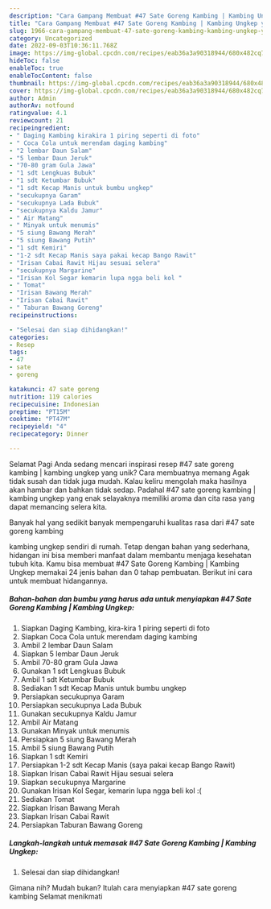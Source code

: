 ```yaml
---
description: "Cara Gampang Membuat #47 Sate Goreng Kambing | Kambing Ungkep yang Lezat Sekali, Mantap"
title: "Cara Gampang Membuat #47 Sate Goreng Kambing | Kambing Ungkep yang Lezat Sekali, Mantap"
slug: 1966-cara-gampang-membuat-47-sate-goreng-kambing-kambing-ungkep-yang-lezat-sekali-mantap
category: Uncategorized
date: 2022-09-03T10:36:11.768Z
image: https://img-global.cpcdn.com/recipes/eab36a3a90318944/680x482cq70/47-sate-goreng-kambing-kambing-ungkep-foto-resep-utama.jpg
hideToc: false
enableToc: true
enableTocContent: false
thumbnail: https://img-global.cpcdn.com/recipes/eab36a3a90318944/680x482cq70/47-sate-goreng-kambing-kambing-ungkep-foto-resep-utama.jpg
cover: https://img-global.cpcdn.com/recipes/eab36a3a90318944/680x482cq70/47-sate-goreng-kambing-kambing-ungkep-foto-resep-utama.jpg
author: Admin
authorAv: notfound
ratingvalue: 4.1
reviewcount: 21
recipeingredient:
- " Daging Kambing kirakira 1 piring seperti di foto"
- " Coca Cola untuk merendam daging kambing"
- "2 lembar Daun Salam"
- "5 lembar Daun Jeruk"
- "70-80 gram Gula Jawa"
- "1 sdt Lengkuas Bubuk"
- "1 sdt Ketumbar Bubuk"
- "1 sdt Kecap Manis untuk bumbu ungkep"
- "secukupnya Garam"
- "secukupnya Lada Bubuk"
- "secukupnya Kaldu Jamur"
- " Air Matang"
- " Minyak untuk menumis"
- "5 siung Bawang Merah"
- "5 siung Bawang Putih"
- "1 sdt Kemiri"
- "1-2 sdt Kecap Manis saya pakai kecap Bango Rawit"
- "Irisan Cabai Rawit Hijau sesuai selera"
- "secukupnya Margarine"
- "Irisan Kol Segar kemarin lupa ngga beli kol "
- " Tomat"
- "Irisan Bawang Merah"
- "Irisan Cabai Rawit"
- " Taburan Bawang Goreng"
recipeinstructions:

- "Selesai dan siap dihidangkan!"
categories:
- Resep
tags:
- 47
- sate
- goreng

katakunci: 47 sate goreng 
nutrition: 119 calories
recipecuisine: Indonesian
preptime: "PT15M"
cooktime: "PT47M"
recipeyield: "4"
recipecategory: Dinner

---
```



Selamat Pagi Anda sedang mencari inspirasi resep #47 sate goreng kambing | kambing ungkep yang unik? Cara membuatnya memang Agak tidak susah dan tidak juga mudah. Kalau keliru mengolah maka hasilnya akan hambar dan bahkan tidak sedap. Padahal #47 sate goreng kambing | kambing ungkep yang enak selayaknya memiliki aroma dan cita rasa yang dapat memancing selera kita.




Banyak hal yang sedikit banyak mempengaruhi kualitas rasa dari #47 sate goreng kambing 

 kambing ungkep sendiri di rumah. Tetap dengan bahan yang sederhana, hidangan ini bisa memberi manfaat dalam membantu menjaga kesehatan tubuh kita. Kamu bisa membuat #47 Sate Goreng Kambing | Kambing Ungkep memakai 24 jenis bahan dan 0 tahap pembuatan. Berikut ini cara untuk membuat hidangannya.

<!--inarticleads1-->

##### Bahan-bahan dan bumbu yang harus ada untuk menyiapkan #47 Sate Goreng Kambing | Kambing Ungkep:

1. Siapkan  Daging Kambing, kira-kira 1 piring seperti di foto
1. Siapkan  Coca Cola untuk merendam daging kambing
1. Ambil 2 lembar Daun Salam
1. Siapkan 5 lembar Daun Jeruk
1. Ambil 70-80 gram Gula Jawa
1. Gunakan 1 sdt Lengkuas Bubuk
1. Ambil 1 sdt Ketumbar Bubuk
1. Sediakan 1 sdt Kecap Manis untuk bumbu ungkep
1. Persiapkan secukupnya Garam
1. Persiapkan secukupnya Lada Bubuk
1. Gunakan secukupnya Kaldu Jamur
1. Ambil  Air Matang
1. Gunakan  Minyak untuk menumis
1. Persiapkan 5 siung Bawang Merah
1. Ambil 5 siung Bawang Putih
1. Siapkan 1 sdt Kemiri
1. Persiapkan 1-2 sdt Kecap Manis (saya pakai kecap Bango Rawit)
1. Siapkan Irisan Cabai Rawit Hijau sesuai selera
1. Siapkan secukupnya Margarine
1. Gunakan Irisan Kol Segar, kemarin lupa ngga beli kol :(
1. Sediakan  Tomat
1. Siapkan Irisan Bawang Merah
1. Siapkan Irisan Cabai Rawit
1. Persiapkan  Taburan Bawang Goreng




<!--inarticleads2-->

##### Langkah-langkah untuk memasak #47 Sate Goreng Kambing | Kambing Ungkep:


1. Selesai dan siap dihidangkan!



Gimana nih? Mudah bukan? Itulah cara menyiapkan #47 sate goreng kambing  Selamat menikmati
